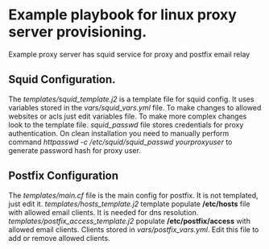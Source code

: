 # Example playbook for linux proxy server provisioning.
Example proxy server has squid service for proxy and postfix email relay

## Squid Configuration.
The *templates/squid_template.j2* is a template file for squid config. It uses variables stored in the *vars/squid_vars.yml* file. To make changes to allowed websites or acls just edit variables file. To make more complex changes look to the template file. *squid_passwd* file stores credentials for proxy authentication. On clean installation you need to manually perform command *httpasswd -c /etc/squid/squid_passwd yourproxyuser* to generate password hash for proxy user.

## Postfix Configuration
The *templates/main.cf* file is the main config for postfix. It is not templated, just edit it. *templates/hosts_template.j2* template populate **/etc/hosts** file with allowed email clients. It is needed for dns resolution. *templates/postfix_access_template.j2* populate **/etc/postfix/access** with allowed email clients. Clients stored in *vars/postfix_vars.yml*. Edit this file to add or remove allowed clients.
